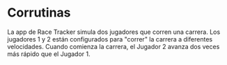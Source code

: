 # Corrutinas
La app de Race Tracker simula dos jugadores que corren una carrera. Los jugadores 1 y 2 están configurados para "correr" la carrera a diferentes velocidades. Cuando comienza la carrera, el Jugador 2 avanza dos veces más rápido que el Jugador 1.
